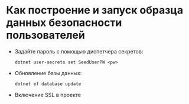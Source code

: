 # <a name="how-to-buildrun-secure-user-data-sample"></a>Как построение и запуск образца данных безопасности пользователей

* Задайте пароль с помощью диспетчера секретов:

  `dotnet user-secrets set SeedUserPW <pw>`

* Обновление базы данных:

    `dotnet ef database update`

* Включение SSL в проекте
